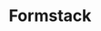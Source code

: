 ---
layout: component
title: "Formstack"
component-include-path: "component/formstack.html"
component-render-data:
  - "default"
---